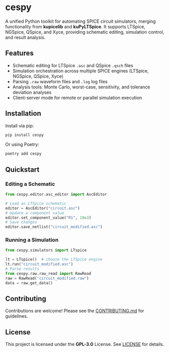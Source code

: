 # cespy

A unified Python toolkit for automating SPICE circuit simulators, merging functionality from **kupicelib** and **kuPyLTSpice**. It supports LTSpice, NGSpice, QSpice, and Xyce, providing schematic editing, simulation control, and result analysis.

## Features

- Schematic editing for LTSpice `.asc` and QSpice `.qsch` files
- Simulation orchestration across multiple SPICE engines (LTSpice, NGSpice, QSpice, Xyce)
- Parsing `.raw` waveform files and `.log` log files
- Analysis tools: Monte Carlo, worst-case, sensitivity, and tolerance deviation analyses
- Client-server mode for remote or parallel simulation execution

## Installation

Install via pip:

```bash
pip install cespy
```

Or using Poetry:

```bash
poetry add cespy
```

## Quickstart

### Editing a Schematic

```python
from cespy.editor.asc_editor import AscEditor

# Load an LTSpice schematic
editor = AscEditor("circuit.asc")
# Update a component value
editor.set_component_value("R1", 10e3)
# Save changes
editor.save_netlist("circuit_modified.asc")
```

### Running a Simulation

```python
from cespy.simulators import LTspice

lt = LTspice()  # choose the LTSpice engine
lt.run("circuit_modified.asc")
# Parse results
from cespy.raw.raw_read import RawRead
raw = RawRead("circuit_modified.raw")
data = raw.get_data()
```

## Contributing

Contributions are welcome! Please see the [CONTRIBUTING.md](CONTRIBUTING.md) for guidelines.

## License

This project is licensed under the **GPL-3.0** License. See [LICENSE](LICENSE) for details.
